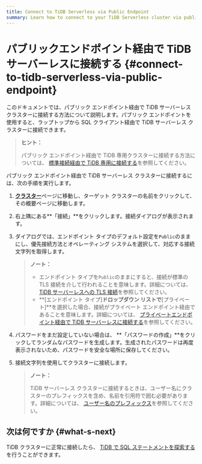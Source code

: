 ```yaml
---
title: Connect to TiDB Serverless via Public Endpoint
summary: Learn how to connect to your TiDB Serverless cluster via public endpoint.
---
```


# パブリックエンドポイント経由で TiDB サーバーレスに接続する {#connect-to-tidb-serverless-via-public-endpoint}

このドキュメントでは、パブリック エンドポイント経由で TiDB サーバーレス クラスターに接続する方法について説明します。パブリック エンドポイントを使用すると、ラップトップから SQL クライアント経由で TiDB サーバーレス クラスターに接続できます。

> **ヒント：**
>
> パブリック エンドポイント経由で TiDB 専用クラスターに接続する方法については、 [標準接続経由で TiDB 専用に接続する](/tidb-cloud/connect-via-standard-connection.md)を参照してください。

パブリック エンドポイント経由で TiDB サーバーレス クラスターに接続するには、次の手順を実行します。

1.  [**クラスター**](https://tidbcloud.com/console/clusters)ページに移動し、ターゲット クラスターの名前をクリックして、その概要ページに移動します。

2.  右上隅にある**「接続」**をクリックします。接続ダイアログが表示されます。

3.  ダイアログでは、エンドポイント タイプのデフォルト設定を`Public`のままにし、優先接続方法とオペレーティング システムを選択して、対応する接続​​文字列を取得します。

    > **ノート：**
    >
    > -   エンドポイント タイプを`Public`のままにすると、接続が標準の TLS 接続を介して行われることを意味します。詳細については、 [TiDB サーバーレスへの TLS 接続](/tidb-cloud/secure-connections-to-serverless-clusters.md)を参照してください。
    > -   **[エンドポイント タイプ]**ドロップダウン リストで**[プライベート]**を選択した場合、接続がプライベート エンドポイント経由であることを意味します。詳細については、 [プライベートエンドポイント経由で TiDB サーバーレスに接続する](/tidb-cloud/set-up-private-endpoint-connections-serverless.md)を参照してください。

4.  パスワードをまだ設定していない場合は、 **「パスワードの作成」**をクリックしてランダムなパスワードを生成します。生成されたパスワードは再度表示されないため、パスワードを安全な場所に保存してください。

5.  接続文字列を使用してクラスターに接続します。

    > **ノート：**
    >
    > TiDB サーバーレス クラスターに接続するときは、ユーザー名にクラスターのプレフィックスを含め、名前を引用符で囲む必要があります。詳細については、 [ユーザー名のプレフィックス](/tidb-cloud/select-cluster-tier.md#user-name-prefix)を参照してください。

## 次は何ですか {#what-s-next}

TiDB クラスターに正常に接続したら、 [TiDB で SQL ステートメントを探索する](/basic-sql-operations.md)を行うことができます。
